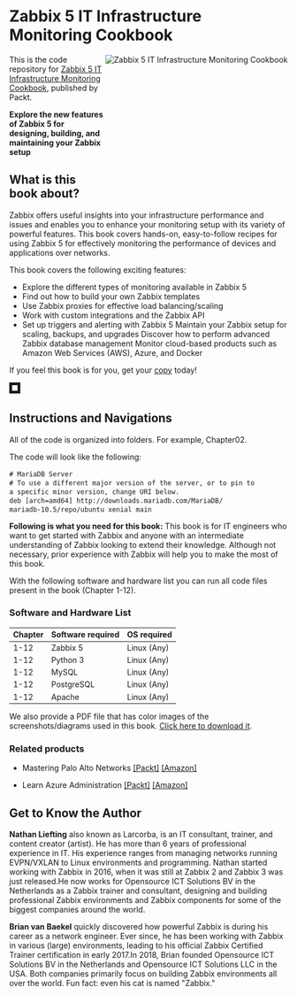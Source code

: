 # Zabbix 5 IT Infrastructure Monitoring Cookbook

<a href="https://www.packtpub.com/product/zabbix-5-it-infrastructure-monitoring-cookbook/9781800202238?utm_source=github&utm_medium=repository&utm_campaign=9781800202238"><img src="https://static.packt-cdn.com/products/9781800202238/cover/smaller" alt="Zabbix 5 IT Infrastructure Monitoring Cookbook" height="256px" align="right"></a>

This is the code repository for [Zabbix 5 IT Infrastructure Monitoring Cookbook](https://www.packtpub.com/product/zabbix-5-it-infrastructure-monitoring-cookbook/9781800202238?utm_source=github&utm_medium=repository&utm_campaign=9781800202238), published by Packt.

**Explore the new features of Zabbix 5 for designing, building, and maintaining your Zabbix setup**

## What is this book about?
Zabbix offers useful insights into your infrastructure performance and issues and enables you to enhance your monitoring setup with its variety of powerful features. This book covers hands-on, easy-to-follow recipes for using Zabbix 5 for effectively monitoring the performance of devices and applications over networks. 

This book covers the following exciting features:
* Explore the different types of monitoring available in Zabbix 5
* Find out how to build your own Zabbix templates
* Use Zabbix proxies for effective load balancing/scaling
* Work with custom integrations and the Zabbix API
* Set up triggers and alerting with Zabbix 5
Maintain your Zabbix setup for scaling, backups, and upgrades
Discover how to perform advanced Zabbix database management
Monitor cloud-based products such as Amazon Web Services (AWS), Azure, and Docker

If you feel this book is for you, get your [copy](https://www.amazon.com/dp/1800202237) today!

<a href="https://www.packtpub.com/?utm_source=github&utm_medium=banner&utm_campaign=GitHubBanner"><img src="https://raw.githubusercontent.com/PacktPublishing/GitHub/master/GitHub.png" 
alt="https://www.packtpub.com/" border="5" /></a>

## Instructions and Navigations
All of the code is organized into folders. For example, Chapter02.

The code will look like the following:
```
# MariaDB Server
# To use a different major version of the server, or to pin to
a specific minor version, change URI below.
deb [arch=amd64] http://downloads.mariadb.com/MariaDB/
mariadb-10.5/repo/ubuntu xenial main
```

**Following is what you need for this book:**
This book is for IT engineers who want to get started with Zabbix and anyone with an intermediate understanding of Zabbix looking to extend their knowledge. Although not necessary, prior experience with Zabbix will help you to make the most of this book.

With the following software and hardware list you can run all code files present in the book (Chapter 1-12).
### Software and Hardware List
| Chapter | Software required | OS required |
| -------- | ------------------------------------ | ----------------------------------- |
| 1-12 | Zabbix 5 |  Linux (Any) |
| 1-12 | Python 3 |  Linux (Any) |
| 1-12 | MySQL |  Linux (Any) |
| 1-12 | PostgreSQL |  Linux (Any) |
| 1-12 | Apache |  Linux (Any) |

We also provide a PDF file that has color images of the screenshots/diagrams used in this book. [Click here to download it](http://www.packtpub.com/sites/default/files/downloads/9781800202238_ColorImages.pdf).

### Related products
* Mastering Palo Alto Networks [[Packt]](https://www.packtpub.com/product/mastering-palo-alto-networks/9781789956375?utm_source=github&utm_medium=repository&utm_campaign=9781789956375) [[Amazon]](https://www.amazon.com/dp/1789956374)

* Learn Azure Administration [[Packt]](https://www.packtpub.com/product/learn-azure-administration/9781838551452?utm_source=github&utm_medium=repository&utm_campaign=9781838551452) [[Amazon]](https://www.amazon.com/dp/183855145X)

## Get to Know the Author
**Nathan Liefting**
also known as Larcorba, is an IT consultant, trainer, and content creator (artist). He has more than 6 years of professional experience in IT. His experience ranges from managing networks running EVPN/VXLAN to Linux environments and programming. Nathan started working with Zabbix in 2016, when it was still at Zabbix 2 and Zabbix 3 was just released.He now works for Opensource ICT Solutions BV in the Netherlands as a Zabbix trainer and consultant, designing and building professional Zabbix environments and Zabbix components for some of the biggest companies around the world.

**Brian van Baekel**
quickly discovered how powerful Zabbix is during his career as a network engineer. Ever since, he has been working with Zabbix in various (large) environments, leading to his official Zabbix Certified Trainer certification in early 2017.In 2018, Brian founded Opensource ICT Solutions BV in the Netherlands and Opensource ICT Solutions LLC in the USA. Both companies primarily focus on building Zabbix environments all over the world. Fun fact: even his cat is named "Zabbix."
